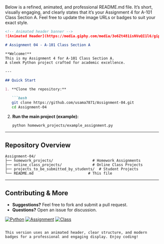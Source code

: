 Below is a refined, animated, and professional README.md file. It’s short, visually engaging, and clearly states that it’s your Assignment 4 for A-101 Class Section A. Feel free to update the image URLs or badges to suit your exact style.

```markdown
<!-- Animated header banner -->
![Animated Header](https://media.giphy.com/media/3o6Zt481isNVuQI1l6/giphy.gif)

# Assignment 04 - A-101 Class Section A

**Welcome!**  
This is my Assignment 4 for A-101 Class Section A.  
A sleek Python project crafted for academic excellence.

---

## Quick Start

1. **Clone the repository:**

   ```bash
   git clone https://github.com/usama7871/Assignment-04.git
   cd Assignment-04
   ```

2. **Run the main project (example):**

   ```bash
   python homework_projects/example_assignment.py
   ```

---

## Repository Overview

```plaintext
Assignment-04/
├── homework_projects/                  # Homework Assignments
├── online_class_projects/              # Online Class Projects
├── projects_to_be_submitted_by_students/  # Student Projects
└── README.md                         # This file
```

---

## Contributing & More

- **Suggestions?** Feel free to fork and submit a pull request.
- **Questions?** Open an issue for discussion.

[![Python](https://img.shields.io/badge/Python-3.x-blue?style=flat-square)](https://www.python.org)
[![Assignment](https://img.shields.io/badge/Assignment-04-orange?style=flat-square)](https://github.com/usama7871/Assignment-04)
[![Class](https://img.shields.io/badge/Class-A--101%20Section%20A-green?style=flat-square)](https://github.com/usama7871/Assignment-04)
```

This version uses an animated header, clear structure, and modern badges for a professional and engaging display. Enjoy coding!
